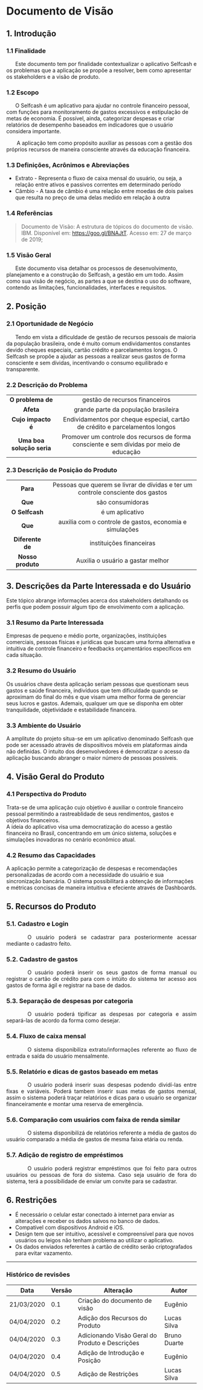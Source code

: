 # Documento de Visão

## **1. Introdução**

### 1.1 Finalidade
  &nbsp;&nbsp;&nbsp;&nbsp;&nbsp;&nbsp;Este documento tem por finalidade contextualizar o aplicativo Selfcash e os problemas que a aplicação se propõe a resolver, bem como apresentar os stakeholders e a visão de produto.

### 1.2 Escopo
&nbsp;&nbsp;&nbsp;&nbsp;&nbsp;&nbsp;O Selfcash é um aplicativo para ajudar no controle financeiro pessoal, com funções para monitoramento de gastos excessivos e estipulação de metas de economia. É possível, ainda, categorizar despesas e criar relatórios de desempenho baseados em indicadores que o usuário considera importante.

&nbsp;&nbsp;&nbsp;&nbsp;&nbsp;&nbsp; A aplicação tem como propósito auxiliar as pessoas com a gestão dos próprios recursos de maneira consciente através da educação financeira.

### 1.3 Definições, Acrônimos e Abreviações

 * Extrato - Representa o fluxo de caixa mensal do usuário, ou seja, a relação entre ativos e passivos correntes em determinado período
 * Câmbio - A taxa de câmbio é uma relação entre moedas de dois países que resulta no preço de uma delas medido em relação à outra

### 1.4 Referências

>Documento de Visão: A estrutura de tópicos do documento de visão. IBM. Disponível em: <a href='https://goo.gl/BNAJtT'><https://goo.gl/BNAJtT></a>. Acesso em: 27 de março de 2019;


### 1.5 Visão Geral
&nbsp;&nbsp;&nbsp;&nbsp;&nbsp;&nbsp;Este documento visa detalhar os processos de desenvolvimento, planejamento e a construção do Selfcash, a gestão em um todo. Assim como sua visão de negócio, as partes a que se destina o uso do software, contendo as limitações, funcionalidades, interfaces e requisitos.

## **2. Posição**

### 2.1 Oportunidade de Negócio
&nbsp;&nbsp;&nbsp;&nbsp;&nbsp;&nbsp;Tendo em vista a dificuldade de gestão de recursos pessoais de maioria da população brasileira, onde é muito comum endividamentos constantes devido cheques especiais, cartão crédito e parcelamentos longos. O Selfcash se propõe a ajudar as pessoas a realizar seus gastos de forma consciente e sem dívidas, incentivando o consumo equilibrado e transparente.

### 2.2 Descrição do Problema

| | |
| :---: | :---: |
| **O problema de** | gestão de recursos financeiros |
| **Afeta** | grande parte da população brasileira |
| **Cujo impacto é** | Endividamentos por cheque especial, cartão de crédito e parcelamentos longos  |
| **Uma boa solução seria** | Promover um controle dos recursos de forma consciente e sem dívidas por meio de educação |

### 2.3 Descrição de Posição do Produto

| | |
| :---: | :---: |
| **Para** | Pessoas que querem se livrar de dívidas e ter um controle consciente dos gastos |
| **Que** | são consumidoras |
| **O Selfcash** | é um aplicativo|
| **Que** | auxilia com o controle de gastos, economia e simulações |
| **Diferente de** | instituições financeiras |
| **Nosso produto** | Auxilia o usuário a gastar melhor |

## 3. Descrições da Parte Interessada e do Usuário
Este tópico abrange informações acerca dos stakeholders detalhando os perfis que podem possuir algum tipo de envolvimento com a aplicação.

### 3.1 Resumo da Parte Interessada
Empresas de pequeno e médio porte, organizações, instituições comerciais, pessoas físicas e jurídicas que buscam uma forma alternativa e intuitiva de controle financeiro e feedbacks orçamentários específicos em cada situação.

### 3.2 Resumo do Usuário
Os usuários chave desta aplicação seriam pessoas que questionam seus gastos e saúde financeira, indivíduos que tem dificuldade quando se aproximam do final do mês e  que visam uma melhor forma de gerenciar seus lucros e gastos. Ademais, qualquer um que se disponha em obter tranquilidade, objetividade e estabilidade financeira.   

### 3.3 Ambiente do Usuário 
A amplitute do projeto situa-se em um aplicativo denominado Selfcash que pode ser acessado através de dispositivos móveis em plataformas ainda não definidas. O intuito dos desenvolvedores é democratizar o acesso da aplicação buscando abranger o maior número de pessoas possíveis. 

## 4. Visão Geral do Produto

### 4.1 Perspectiva do Produto
Trata-se de uma aplicação cujo objetivo é auxiliar o controle financeiro pessoal permitindo a rastreablidade de seus rendimentos, gastos e objetivos financeiros.<br>
A ideia do aplicativo visa uma democratização do acesso a gestão financeira no Brasil, concentrando em um único sistema, soluções e simulações inovadoras no cenário econômico atual. 

### 4.2 Resumo das Capacidades
A aplicação permite a categorização de despesas e recomendações personalizadas de acordo com a necessidade do usuário e sua sincronização bancária. O sistema possibilitará a obtenção de informações e métricas concisas de maneira intuitiva e efeciente através de Dashboards. 

## **5. Recursos do Produto**

### 5.1. Cadastro e Login
<p style="text-align:justify">&emsp;&emsp;&emsp;&emsp;O usuário poderá se cadastrar para posteriormente acessar mediante o cadastro feito.</p>

### 5.2. Cadastro de gastos
<p style="text-align:justify">&emsp;&emsp;&emsp;&emsp;O usuário poderá inserir os seus gastos de forma manual ou registrar o cartão de crédito para com o intúito do sistema ter acesso aos gastos de forma ágil e registrar na base de dados.</p>

### 5.3. Separação de despesas por categoria
<p style="text-align:justify">&emsp;&emsp;&emsp;&emsp;O usuário poderá tipificar as despesas por categoria e assim separá-las de acordo da forma como desejar.</p>

### 5.4. Fluxo de caixa mensal

<p style="text-align:justify">&emsp;&emsp;&emsp;&emsp;O sistema disponibiliza extrato/informações referente ao fluxo de entrada e saída do usuário mensalmente.</p>

### 5.5. Relatório e dicas de gastos baseado em metas
<p style="text-align:justify">&emsp;&emsp;&emsp;&emsp;O usuário poderá inserir suas despesas podendo dividí-las entre fixas e variáveis. Poderá tambem inserir suas metas de gastos mensal, assim o sistema poderá traçar relatórios e dicas para o usuário se organizar financeiramente e montar uma reserva de emergência.</p>

### 5.6. Comparação com usuários com faixa de renda similar
<p style="text-align:justify">&emsp;&emsp;&emsp;&emsp;O sistema disponibilizá de relatórios referente a média de gastos do usuário comparado a média de gastos de mesma faixa etária ou renda.</p>

### 5.7. Adição de registro de empréstimos 
<p style="text-align:justify">&emsp;&emsp;&emsp;&emsp;O usuário poderá registrar empréstimos que foi feito para outros usuários ou pessoas de fora do sistema. Caso seja usuário de fora do sistema, terá a possibilidade de enviar um convite para se cadastrar.</p>


## 6. Restrições
- É necessário o celular estar conectado à internet para enviar as alterações e receber os dados salvos no banco de dados.
- Compatível com dispositivos Android e iOS.
- Design tem que ser intuitivo, acessível e compreensível para que novos usuários ou leigos não tenham problema ao utilizar o aplicativo.
- Os dados enviados referentes à cartão de crédito serão criptografados para evitar vazamento.


***

### Histórico de revisões
|Data|Versão|Alteração|Autor|
|----|------|---------|-----|
| 21/03/2020 | 0.1 | Criação do documento de visão | Eugênio | 
| 04/04/2020 | 0.2 | Adição dos Recursos do Produto | Lucas Silva |
| 04/04/2020 | 0.3 | Adicionando Visão Geral do Produto e Descrições | Bruno Duarte |
| 04/04/2020 | 0.4 | Adição de Introdução e Posição | Eugênio |
| 04/04/2020 | 0.5 | Adição de Restrições | Lucas Silva |